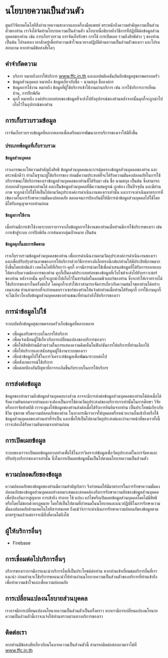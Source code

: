 # นโยบายความเป็นส่วนตัว
ศูนย์วิจัยเทคโนโลยีสิ่งอำนวยความสะดวกและเครื่องมือแพทย์ ตระหนักถึงความสำคัญความเป็นส่วนตัวของท่าน เราจึงได้จัดทำนโยบายความเป็นส่วนตัว นโยบายนี้อธิบายถึงวิธีการที่ปฏิบัติต่อข้อมูลส่วนบุคคลของท่าน เช่น การเก็บรวบรวม การจัดเก็บรักษา การใช้ การเปิดเผย รวมถึงสิทธิต่าง ๆ ของท่าน เป็นต้น โปรดสละเวลาสักครู่เพื่อทำความเข้าใจแนวทางปฏิบัติด้านความเป็นส่วนตัวของเรา และโปรดสอบถาม หากท่านมีข้อสงสัยใดๆ

## คำจำกัดความ
- บริการ
หมายถึงการให้บริการ www.ffc.in.th และแอปพลิเคชันบันทึกข้อมูลสุขภาพครอบครัว
- ข้อมูลส่วนบุคคล
หมายถึง ข้อมูลเกี่ยวกับชื่อ - นามสกุล ชื่อองค์กร
- ข้อมูลการใช้งาน
หมายถึง  ข้อมูลที่ผู้ใช้บริการเข้าใช้งานผ่านบริการ เช่น การใช้บริการการเยี่ยมบ้าน, การปักพิกัด
- คุกกี้
หมายถึง องค์ประกอบย่อยของข้อมูลที่จะส่งไปยังอุปกรณ์ของท่านหลังจากนั้นคุกกี้จะถูกนำไปเก็บไว้ในอุปกรณ์ของท่าน

## การเก็บรวบรวมข้อมูล
เราจัดเก็บรวบรวบข้อมูลที่หลากหลายเพื่อเตรียมการพัฒนาการบริการของเราให้ดียิ่งขึ้น

### ประเภทข้อมูลที่เก็บรวบรวม

#### ข้อมูลส่วนบุคคล
เราเคารพและให้ความสำคัญถึงสิทธิ ข้อมูลส่วนบุคคลและการคุ้มครองข้อมูลส่วนบุคคลของท่าน และตระหนักดีว่า ท่านในฐานะผู้ใช้บริการของ ย่อมมีความประสงค์ที่จะได้รับความมั่นคงปลอดภัยในการใช้บริการขณะใช้บริการของเราข้อมูลส่วนบุคคลของท่านที่ได้รับมา เช่น ชื่อ นามสกุล  เป็นต้น ซึ่งสามารถบ่งบอกตัวบุคคลของท่านได้ และเป็นข้อมูลส่วนบุคคลที่มีความสมบูรณ์ ถูกต้อง เป็นปัจจุบัน และมีท่านภาพ จะถูกนำไปใช้ให้เป็นไปตามวัตถุประสงค์การดำเนินงานของเราเท่านั้น และเราจะดำเนินมาตรการที่เข้มงวดในการรักษาความมั่นคงปลอดภัย ตลอดจนการป้องกันมิให้มีการนำข้อมูลส่วนบุคคลไปใช้โดยมิได้รับอนุญาตจากท่านก่อน

#### ข้อมูลการใช้งาน
เมื่อท่านมีการเข้าใช้งานระบบเราอาจจะเก็บข้อมูลการใช้งานของท่านเมื่อท่านมีการใช้บริการของเรา เช่น การเข้าสู่ระบบ การปักพิกัด การค้นหากลุ่มเป้าหมาย เป็นต้น

#### ข้อมูลคุกกี้และการติดตาม
เราเก็บรวบรวมข้อมูลส่วนบุคคลของท่าน เพื่อการดำเนินงานตามวัตถุประสงค์การดำเนินงานของเรา และเพื่อปรับปรุงท่านภาพของการให้บริการด้วยวิธีการทางอิเล็กทรอนิกส์แก่ท่านให้มีประสิทธิภาพมากยิ่งขึ้นโดยปกติแล้ว เทคโนโลยีที่เรียกว่า คุกกี้ อาจมีการนำมาใช้เพื่อนำเสนอข้อมูลที่ได้รับการออกแบบให้ตรงกับความต้องการของท่าน คุกกี้เป็นองค์ประกอบย่อยของข้อมูลที่เว็บไซต์จะส่งไปยังบราวเซอร์ของท่าน หลังจากนั้น คุกกี้จะถูกนำไปเก็บไว้ในฮาร์ดดิสในคอมพิวเตอร์ของท่าน ซึ่งจะทำให้เราทราบได้ใช้บริการของเราในครั้งต่อไป โดยคุกกี้จะทำให้เราสามารถจัดการเกี่ยวกับความสนใจของท่านได้อย่างเหมาะสม ท่านสามารถที่จะกำหนดบราวเซอร์ของท่านให้แจ้งต่อท่านเมื่อท่านได้รับคุกกี้ การใช้งานคุกกี้จะไม่เกี่ยวโยงกับข้อมูลส่วนบุคคลของท่านขณะที่ท่านกำลังใช้บริการของเรา

## การนำข้อมูลไปใช้
ระบบบันทึกข้อมูลสุขภาพครอบครัวเก็บข้อมูลที่หลากหลาย
- เพื่อดูแลรักษาระบบในการให้บริการ
- เพื่อแจ้งเตือนผู้ใช้เกี่ยวกับการเปลี่ยนแปลงของบริการของเรา
- เพื่อให้สิทธิท่านมีส่วนร่วมในการแสดงความคิดเห็นในฟังก์ชันการให้บริการที่ท่านเลือกใช้
- เพื่อให้บริการและสนับสนุนผู้ใช้งานระบบของเรา
- เพื่อนำข้อมูลไปใช้ในการวิเคราะห์ข้อมูลเพื่อพัฒนาระบบต่อไป
- เพื่อสังเกตการณ์ใช้บริการ
- เพื่อค่อยป้องกันปัญหาที่อาจจะเกิดขึ้นกับระบบในการให้บริการ


## การส่งต่อข้อมูล
ข้อมูลของท่านรวมถึงข้อมูลส่วนบุคคลบางส่วน  อาจจะมีการส่งต่อข้อมูลส่วนบุคคลของท่านได้ต่อเมื่อได้รับความยินยอมจากท่านและจะต้องเป็นการใช้ตามวัตถุประสงค์ของบริการเราเท่านั้นในการศึกษา วิจัย หรือการจัดทำสถิติ เราจะดูแลให้ข้อมูลของท่านส่งต่อเมื่อได้รับการยินยิมจากท่าน เป็นประโยชน์เกียวกับชีวิต สุขภาพ หรือความปลอดภัยของท่าน ในบางกรณีเราอาจให้บุคคลหรือหน่วยงานอื่นเข้าถึงหรือใช้ข้อมูลส่วนบุคคลของท่านเท่าที่จำเป็น และเพื่อให้เป็นไปตามวัตถุประสงค์และอำนาจหน้าที่ของเราทั้งนี้เราจะต้องได้รับความยินยอมจากท่านก่อน

## การเปิดเผยข้อมูล
ระบบของเราจะเปิดเผยข้อมูลบางอย่างเพ่ื่อใช้ในการวิเคราะห์ข้อมูลเพื่อวัตถุประสงค์ในการจัดหาและปรับปรุงบริการของเราเท่านั้น ซึ่งในการเปิดเผยข้อมูลนั้นเป็นไปตามนโยบายความเป็นส่วนตัว

## ความปลอดภัยของข้อมูล
ความปลอดภัยของข้อมูลของท่านมีความสำคัญกับเรา จึงกำหนดให้มีมาตรการในการรักษาความมั่นคงปลอดภัยของข้อมูลส่วนบุคคลอย่างเหมาะสมและสอดคล้องกับการรักษาความลับของข้อมูลส่วนบุคคลเพื่อป้องกันการสูญหาย การเข้าถึง ทำลาย ใช้ แปลง แก้ไขหรือเปิดเผยข้อมูลส่วนบุคคลโดยไม่มีสิทธิหรือโดยไม่ชอบด้วยกฎหมาย โดยให้เป็นไปตามที่กำหนดในนโยบายและแนวปฏิบัติในการรักษาความมั่นคงปลอดภัยด้านเทคโนโลยีสารสนเทศ  ถึงแม้ว่า่เราจะดำเนินการรักษาความปลอดภัของข้อมูลตามมาตรฐานแล้วแต่อาจจะมีสิ่งที่คาดไม่ถึงได้

## ผู้ให้บริการอื่นๆ

- Firebase

## การเชื่อมต่อไปบริการอื่นๆ
บริการของเราอาจมีการแนะนำบริการอื่นที่เป็นประโยชน์ต่อท่าน หากท่านเข้าเยี่ยมชมบริการอื่นที่เราแนะนำ ก่อนท่านจะใช้บริการขอแนะนำให้ท่านอ่านนโยบาบความเป็นส่วนตัวของบริการที่ท่านเข้าถึงเพื่อทำความเข้าใจและเพื่อความปลอดภัย


## การเปลี่ยนแปลงนโยบายส่วนบุคคล
เราอาจมีการเปลี่ยนแปลงนโยนายความเป็นส่วนตัวเป็นครั้งคราว  หากเรามีการเปลี่ยนแปลงนโยนายความเป็นส่วนตัวนี้เราจะแจ้งให้ท่านทราบผ่านทางบริการของเรา

## ติดต่อเรา
หากท่านมีข้อสงสัยเกี่ยวกับนโนบายความเป็นส่วนตัวนี้ สามารถติดต่อสอบถามเราได้ที่ www.ffc.in.th
